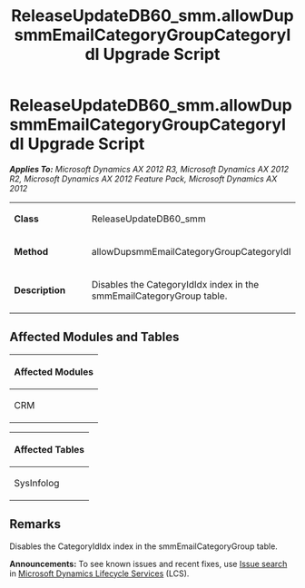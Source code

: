 ﻿---
title: ReleaseUpdateDB60_smm.allowDupsmmEmailCategoryGroupCategoryIdI Upgrade Script
TOCTitle: ReleaseUpdateDB60_smm.allowDupsmmEmailCategoryGroupCategoryIdI Upgrade Script
ms:assetid: 5df7efa4-8844-9eee-6488-1e2732260a60
ms:mtpsurl: https://msdn.microsoft.com/en-us/library/JJ719014(v=AX.60)
ms:contentKeyID: 49708554
ms.date: 05/18/2015
mtps_version: v=AX.60
---

# ReleaseUpdateDB60\_smm.allowDupsmmEmailCategoryGroupCategoryIdI Upgrade Script 


_**Applies To:** Microsoft Dynamics AX 2012 R3, Microsoft Dynamics AX 2012 R2, Microsoft Dynamics AX 2012 Feature Pack, Microsoft Dynamics AX 2012_

<table>
<colgroup>
<col style="width: 50%" />
<col style="width: 50%" />
</colgroup>
<tbody>
<tr class="odd">
<td><p><strong>Class</strong></p></td>
<td><p>ReleaseUpdateDB60_smm</p></td>
</tr>
<tr class="even">
<td><p><strong>Method</strong></p></td>
<td><p>allowDupsmmEmailCategoryGroupCategoryIdI</p></td>
</tr>
<tr class="odd">
<td><p><strong>Description</strong></p></td>
<td><p>Disables the CategoryIdIdx index in the smmEmailCategoryGroup table.</p></td>
</tr>
</tbody>
</table>


## Affected Modules and Tables

<table>
<colgroup>
<col style="width: 100%" />
</colgroup>
<thead>
<tr class="header">
<th><p>Affected Modules</p></th>
</tr>
</thead>
<tbody>
<tr class="odd">
<td><p>CRM</p></td>
</tr>
</tbody>
</table>


<table>
<colgroup>
<col style="width: 100%" />
</colgroup>
<thead>
<tr class="header">
<th><p>Affected Tables</p></th>
</tr>
</thead>
<tbody>
<tr class="odd">
<td><p>SysInfolog</p></td>
</tr>
</tbody>
</table>


## Remarks

Disables the CategoryIdIdx index in the smmEmailCategoryGroup table.

  
**Announcements:** To see known issues and recent fixes, use [Issue search](http://go.microsoft.com/fwlink/?linkid=389258) in [Microsoft Dynamics Lifecycle Services](http://go.microsoft.com/fwlink/?linkid=306505) (LCS).

